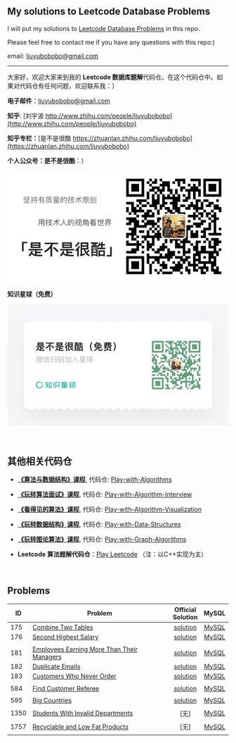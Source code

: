 ## My solutions to Leetcode Database Problems

I will put my solutions to [Leetcode Database Problems](https://leetcode.com/problemset/database/) in this repo. 

Please feel free to contact me if you have any questions with this repo:)

email: [liuyubobobo@gmail.com](mailto:liuyubobobo@gmail.com)

---

大家好，欢迎大家来到我的 **Leetcode 数据库题解**代码仓。在这个代码仓中。如果对代码仓有任何问题，欢迎联系我：）

**电子邮件**：[liuyubobobo@gmail.com](mailto:liuyubobobo@gmail.com)

**知乎**: [刘宇波 http://www.zhihu.com/people/liuyubobobo](http://www.zhihu.com/people/liuyubobobo)

**知乎专栏：**[是不是很酷 https://zhuanlan.zhihu.com/liuyubobobo](https://zhuanlan.zhihu.com/liuyubobobo)

**个人公众号：是不是很酷**：）

![QRCode](qrcode.png)

**知识星球（免费）**

![ZSXQ](zsxq.jpg)

<br/>

## 其他相关代码仓

* [**《算法与数据结构》课程**](https://coding.imooc.com/class/71.html), 代码仓: [Play-with-Algorithms](https://github.com/liuyubobobo/Play-with-Algorithms)
 
* [**《玩转算法面试》课程**](https://coding.imooc.com/class/82.html), 代码仓: [Play-with-Algorithm-Interview](https://github.com/liuyubobobo/Play-with-Algorithm-Interview)

* [**《看得见的算法》课程**](https://coding.imooc.com/class/138.html), 代码仓: [Play-with-Algorithm-Visualization](https://github.com/liuyubobobo/Play-with-Algorithm-Visualization)

* [**《玩转数据结构》课程**](https://coding.imooc.com/class/207.html), 代码仓: [Play-with-Data-Structures](https://github.com/liuyubobobo/Play-with-Data-Structures)

* [**《玩转图论算法》课程**](https://coding.imooc.com/class/370.html), 代码仓: [Play-with-Graph-Algorithms](https://github.com/liuyubobobo/Play-with-Graph-Algorithms)

* **Leetcode 算法题解代码仓**：[Play Leetcode](https://github.com/liuyubobobo/Play-Leetcode) （注：以C++实现为主）

<br/>

## Problems

| ID | Problem | Official<br/>Solution | MySQL |
| --- | --- | :---: | :--: |
| 175 | [Combine Two Tables](https://leetcode.com/problems/combine-two-tables/) | [solution](https://leetcode.com/problems/combine-two-tables/solution/) | [MySQL](0175-Combine-Two-Tables/) |
| 176 | [Second Highest Salary](https://leetcode.com/problems/second-highest-salary/) | [solution](https://leetcode.com/problems/second-highest-salary/solution/) | [MySQL](0176-Second-Highest-Salary/) |
| | | | |
| 181 | [Employees Earning More Than Their Managers](https://leetcode.com/problems/employees-earning-more-than-their-managers/) | [solution](https://leetcode.com/problems/employees-earning-more-than-their-managers/solution/) | [MySQL](0181-Employees-Earning-More-Than-Their-Managers/) |
| 182 | [Duplicate Emails](https://leetcode.com/problems/duplicate-emails/) | [solution](https://leetcode.com/problems/duplicate-emails/solution/) | [MySQL](0182-Duplicate-Emails/) |
| 183 | [Customers Who Never Order](https://leetcode.com/problems/customers-who-never-order/) | [solution](https://leetcode.com/problems/customers-who-never-order/solution/) | [MySQL](0183-Customers-Who-Never-Order/) |
| | | | |
| 584 | [Find Customer Referee](https://leetcode.com/problems/find-customer-referee/) | [solution](https://leetcode.com/problems/find-customer-referee/solution/) | [MySQL](0584-Find-Customer-Referee/) |
| | | | |
| 595 | [Big Countries](https://leetcode.com/problems/big-countries/) | [solution](https://leetcode.com/problems/big-countries/solution/) | [MySQL](0595-Big-Countries/) |
| | | | |
| 1350 | [Students With Invalid Departments](https://leetcode.com/problems/students-with-invalid-departments/) | [无] | [MySQL](1350-Students-With-Invalid-Departments/) |
| | | | |
| 1757 | [Recyclable and Low Fat Products](https://leetcode.com/problems/recyclable-and-low-fat-products/) | [无] | [MySQL](1757-Recyclable-and-Low-Fat-Products/) |
| | | | |
